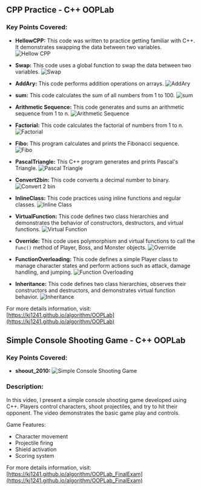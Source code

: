

## CPP Practice -  C++ OOPLab

### Key Points Covered:
- **HellowCPP:** This code was written to practice getting familiar with C++. It demonstrates swapping the data between two variables.
  ![Hellow CPP](img/HellowCPP.webp)

- **Swap:** This code uses a global function to swap the data between two variables.
  ![Swap](img/Swap.webp)

- **AddAry:** This code performs addition operations on arrays.
  ![AddAry](img/AddAry.webp)

- **sum:** This code calculates the sum of all numbers from 1 to 100.
  ![sum](img/sum.webp)

- **Arithmetic Sequence:** This code generates and sums an arithmetic sequence from 1 to n.
  ![Arithmetic Sequence](img/ArithmeticSequence.webp)

- **Factorial:** This code calculates the factorial of numbers from 1 to n.
  ![Factorial](img/Factorial.webp)

- **Fibo:** This program calculates and prints the Fibonacci sequence.
  ![Fibo](img/Fibo.webp)

- **PascalTriangle:** This C++ program generates and prints Pascal's Triangle.
  ![Pascal Triangle](img/PascalTriangle.webp)

- **Convert2bin:** This code converts a decimal number to binary.
  ![Convert 2 bin](img/Convert2bin.webp)

- **InlineClass:** This code practices using inline functions and regular classes.
  ![Inline Class](img/InlineClass.webp)

- **VirtualFunction:** This code defines two class hierarchies and demonstrates the behavior of constructors, destructors, and virtual functions.
  ![Virtual Function](img/VirtualFunction.webp)

- **Override:** This code uses polymorphism and virtual functions to call the `Func()` method of Player, Boss, and Monster objects.
  ![Override](img/Override.webp)

- **FunctionOverloading:** This code defines a simple Player class to manage character states and perform actions such as attack, damage handling, and jumping.
  ![Function Overloading](img/FunctinOverloading.webp)

- **Inheritance:** This code defines two class hierarchies, observes their constructors and destructors, and demonstrates virtual function behavior.
  ![Inheritance](img/Inheritance.webp)

For more details information, visit: [https://kj1241.github.io/algorithm/OOPLab](https://kj1241.github.io/algorithm/OOPLab)
  

## Simple Console Shooting Game - C++ OOPLab

### Key Points Covered:
- **shoout_2010:** 
  ![Simple Console Shooting Game](img/Simple%20Console%20Shooting%20Game.webp)

### Description:
In this video, I present a simple console shooting game developed using C++. Players control characters, shoot projectiles, and try to hit their opponent. The video demonstrates the basic game play and controls.

Game Features:
- Character movement
- Projectile firing
- Shield activation
- Scoring system


For more details information, visit: [https://kj1241.github.io/algorithm/OOPLab_FinalExam](https://kj1241.github.io/algorithm/OOPLab_FinalExam)
